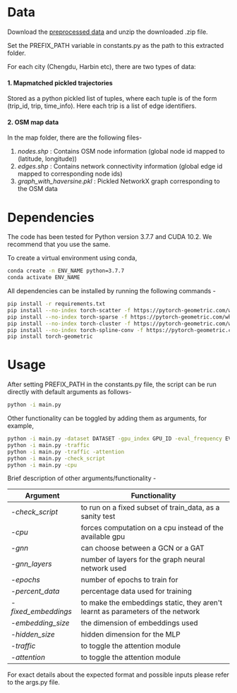 <!-- README.md -->
# Data

Download the [preprocessed data](https://drive.google.com/file/d/1bICE26ndR2C29jkfG2qQqVkmpirK25Eu/view?usp=sharing) and unzip the downloaded .zip file.  

Set the PREFIX_PATH variable in constants.py as the path to this extracted folder.

For each city (Chengdu, Harbin etc), there are two types of data:

#### 1. Mapmatched pickled trajectories

Stored as a python pickled list of tuples, where each tuple is of the form (trip_id, trip, time_info). Here each trip is a list of edge identifiers.


#### 2. OSM map data
	
In the map folder, there are the following files-

1. _nodes.shp_ : Contains OSM node information (global node id mapped to (latitude, longitude)) 
2. _edges.shp_ : Contains network connectivity information (global edge id mapped to corresponding node ids)
3. _graph_with_haversine.pkl_ : Pickled NetworkX graph corresponding to the OSM data  


# Dependencies

The code has been tested for Python version 3.7.7 and CUDA 10.2. We recommend that you use the same. 

To create a virtual environment using conda, 
```bash
conda create -n ENV_NAME python=3.7.7
conda activate ENV_NAME
```

All dependencies can be installed by running the following commands - 

```bash
pip install -r requirements.txt
pip install --no-index torch-scatter -f https://pytorch-geometric.com/whl/torch-1.6.0+cu102.html
pip install --no-index torch-sparse -f https://pytorch-geometric.com/whl/torch-1.6.0+cu102.html
pip install --no-index torch-cluster -f https://pytorch-geometric.com/whl/torch-1.6.0+cu102.html
pip install --no-index torch-spline-conv -f https://pytorch-geometric.com/whl/torch-1.6.0+cu102.html
pip install torch-geometric
```


# Usage

After setting PREFIX_PATH in the constants.py file, the script can be run directly with default arguments as follows- 
```bash
python -i main.py 
```
Other functionality can be toggled by adding them as arguments, for example,

```bash
python -i main.py -dataset DATASET -gpu_index GPU_ID -eval_frequency EVALUATION_PERIOD_IN_EPOCHS -epochs NUM_EPOCHS
python -i main.py -traffic
python -i main.py -traffic -attention
python -i main.py -check_script
python -i main.py -cpu

```

Brief description of other arguments/functionality - 

<!-- - _-check_script_: to run on partial subset of train_data, as a sanity test
- _-cpu_: forces computation on a cpu instead of the available gpu
- _-gnn_: can choose between a GCN or a GAT
- _-gnn_layers_: number of layers for the graph neural network used
- _-epochs_: number of epochs to train for
- _-percent_data_: percentage data used for training
- _-fixed_embeddings_: to make the embeddings static, they aren't learnt as parameters of the network
- _-embedding_size_: the dimension of embeddings used
- _-hidden_size_: hidden dimension for the MLP 
- _-traffic_: to toggle the attention module
- _-attention_: to toggle the attention module -->


| Argument  | Functionality |
| ------------- |-------------|
| _-check_script_ | to run on a fixed subset of train_data, as a sanity test |
| _-cpu_ | forces computation on a cpu instead of the available gpu |
| _-gnn_ | can choose between a GCN or a GAT |
| _-gnn_layers_ | number of layers for the graph neural network used |
| _-epochs_ | number of epochs to train for |
| _-percent_data_ | percentage data used for training |
| _-fixed_embeddings_ | to make the embeddings static, they aren't learnt as parameters of the network |
| _-embedding_size_ | the dimension of embeddings used |
| _-hidden_size_ | hidden dimension for the MLP  |
| _-traffic_ | to toggle the attention module |
| _-attention_ | to toggle the attention module |

For exact details about the expected format and possible inputs please refer to the args.py file. 


